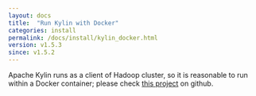 ```yaml
---
layout: docs
title:  "Run Kylin with Docker"
categories: install
permalink: /docs/install/kylin_docker.html
version: v1.5.3
since: v1.5.2
---
```


Apache Kylin runs as a client of Hadoop cluster, so it is reasonable to run within a Docker container; please check [this project](https://github.com/Kyligence/kylin-docker/) on github.
